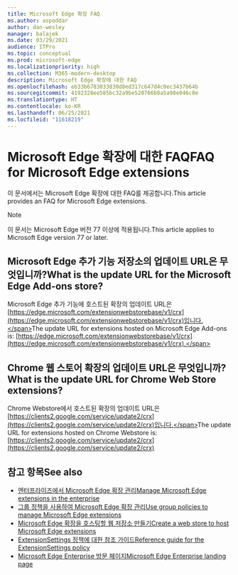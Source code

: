 ```yaml
---
title: Microsoft Edge 확장 FAQ
ms.author: aspoddar
author: dan-wesley
manager: balajek
ms.date: 03/29/2021
audience: ITPro
ms.topic: conceptual
ms.prod: microsoft-edge
ms.localizationpriority: high
ms.collection: M365-modern-desktop
description: Microsoft Edge 확장에 대한 FAQ
ms.openlocfilehash: eb33b6783033830d8ed317c647d4c0ec3437b64b
ms.sourcegitcommit: 4192328ee585bc32a9be528766b8a5a98e046c8e
ms.translationtype: HT
ms.contentlocale: ko-KR
ms.lasthandoff: 06/25/2021
ms.locfileid: "11618219"
---
```

# <a name="faq-for-microsoft-edge-extensions"></a><span data-ttu-id="d36f6-103">Microsoft Edge 확장에 대한 FAQ</span><span class="sxs-lookup"><span data-stu-id="d36f6-103">FAQ for Microsoft Edge extensions</span></span>

<span data-ttu-id="d36f6-104">이 문서에서는 Microsoft Edge 확장에 대한 FAQ를 제공합니다.</span><span class="sxs-lookup"><span data-stu-id="d36f6-104">This article provides an FAQ for Microsoft Edge extensions.</span></span>

> [!NOTE]
> <span data-ttu-id="d36f6-105">이 문서는 Microsoft Edge 버전 77 이상에 적용됩니다.</span><span class="sxs-lookup"><span data-stu-id="d36f6-105">This article applies to Microsoft Edge version 77 or later.</span></span>

## <a name="what-is-the-update-url-for-the-microsoft-edge-add-ons-store"></a><span data-ttu-id="d36f6-106">Microsoft Edge 추가 기능 저장소의 업데이트 URL은 무엇입니까?</span><span class="sxs-lookup"><span data-stu-id="d36f6-106">What is the update URL for the Microsoft Edge Add-ons store?</span></span>

<span data-ttu-id="d36f6-107">Microsoft Edge 추가 기능에 호스트된 확장의 업데이트 URL은 [https://edge.microsoft.com/extensionwebstorebase/v1/crx](https://edge.microsoft.com/extensionwebstorebase/v1/crx)입니다.</span><span class="sxs-lookup"><span data-stu-id="d36f6-107">The update URL for extensions hosted on Microsoft Edge Add-ons is: [https://edge.microsoft.com/extensionwebstorebase/v1/crx](https://edge.microsoft.com/extensionwebstorebase/v1/crx).</span></span>

## <a name="what-is-the-update-url-for-chrome-web-store-extensions"></a><span data-ttu-id="d36f6-108">Chrome 웹 스토어 확장의 업데이트 URL은 무엇입니까?</span><span class="sxs-lookup"><span data-stu-id="d36f6-108">What is the update URL for Chrome Web Store extensions?</span></span>

<span data-ttu-id="d36f6-109">Chrome Webstore에서 호스트된 확장의 업데이트 URL은 [https://clients2.google.com/service/update2/crx](https://clients2.google.com/service/update2/crx)입니다.</span><span class="sxs-lookup"><span data-stu-id="d36f6-109">The update URL for extensions hosted on Chrome Webstore is: [https://clients2.google.com/service/update2/crx](https://clients2.google.com/service/update2/crx)</span></span>

## <a name="see-also"></a><span data-ttu-id="d36f6-110">참고 항목</span><span class="sxs-lookup"><span data-stu-id="d36f6-110">See also</span></span>

- [<span data-ttu-id="d36f6-111">엔터프라이즈에서 Microsoft Edge 확장 관리</span><span class="sxs-lookup"><span data-stu-id="d36f6-111">Manage Microsoft Edge extensions in the enterprise</span></span>](microsoft-edge-manage-extensions.md)
- [<span data-ttu-id="d36f6-112">그룹 정책을 사용하여 Microsoft Edge 확장 관리</span><span class="sxs-lookup"><span data-stu-id="d36f6-112">Use group policies to manage Microsoft Edge extensions</span></span>](microsoft-edge-manage-extensions-policies.md)
- [<span data-ttu-id="d36f6-113">Microsoft Edge 확장을 호스팅할 웹 저장소 만들기</span><span class="sxs-lookup"><span data-stu-id="d36f6-113">Create a web store to host Microsoft Edge extensions</span></span>](microsoft-edge-manage-extensions-webstore.md)
- [<span data-ttu-id="d36f6-114">ExtensionSettings 정책에 대한 참조 가이드</span><span class="sxs-lookup"><span data-stu-id="d36f6-114">Reference guide for the ExtensionSettings policy</span></span>](microsoft-edge-manage-extensions-ref-guide.md)
- [<span data-ttu-id="d36f6-115">Microsoft Edge Enterprise 방문 페이지</span><span class="sxs-lookup"><span data-stu-id="d36f6-115">Microsoft Edge Enterprise landing page</span></span>](https://aka.ms/EdgeEnterprise)

